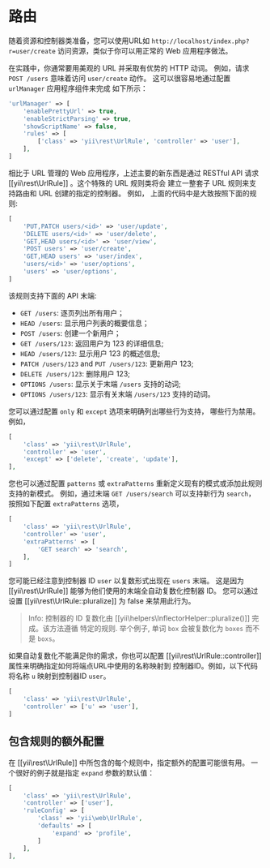 路由
=======

随着资源和控制器类准备，您可以使用URL如
`http://localhost/index.php?r=user/create` 访问资源，类似于你可以用正常的 Web 应用程序做法。

在实践中，你通常要用美观的 URL 并采取有优势的 HTTP 动词。
例如，请求 `POST /users` 意味着访问 `user/create` 动作。
这可以很容易地通过配置 `urlManager` 应用程序组件来完成
如下所示：

```php
'urlManager' => [
    'enablePrettyUrl' => true,
    'enableStrictParsing' => true,
    'showScriptName' => false,
    'rules' => [
        ['class' => 'yii\rest\UrlRule', 'controller' => 'user'],
    ],
]
```

相比于 URL 管理的 Web 应用程序，上述主要的新东西是通过 RESTful API
请求 [[yii\rest\UrlRule]] 。这个特殊的 URL 规则类将会
建立一整套子 URL 规则来支持路由和 URL 创建的指定的控制器。
例如， 上面的代码中是大致按照下面的规则:

```php
[
    'PUT,PATCH users/<id>' => 'user/update',
    'DELETE users/<id>' => 'user/delete',
    'GET,HEAD users/<id>' => 'user/view',
    'POST users' => 'user/create',
    'GET,HEAD users' => 'user/index',
    'users/<id>' => 'user/options',
    'users' => 'user/options',
]
```

该规则支持下面的 API 末端:

* `GET /users`: 逐页列出所有用户；
* `HEAD /users`: 显示用户列表的概要信息；
* `POST /users`: 创建一个新用户；
* `GET /users/123`: 返回用户为 123 的详细信息;
* `HEAD /users/123`: 显示用户 123 的概述信息;
* `PATCH /users/123` and `PUT /users/123`: 更新用户 123;
* `DELETE /users/123`: 删除用户 123;
* `OPTIONS /users`: 显示关于末端 `/users` 支持的动词;
* `OPTIONS /users/123`: 显示有关末端 `/users/123` 支持的动词。

您可以通过配置 `only` 和 `except` 选项来明确列出哪些行为支持，
哪些行为禁用。例如，

```php
[
    'class' => 'yii\rest\UrlRule',
    'controller' => 'user',
    'except' => ['delete', 'create', 'update'],
],
```

您也可以通过配置 `patterns` 或 `extraPatterns` 重新定义现有的模式或添加此规则支持的新模式。
例如，通过末端 `GET /users/search` 可以支持新行为 `search`， 按照如下配置 `extraPatterns` 选项，

```php
[
    'class' => 'yii\rest\UrlRule',
    'controller' => 'user',
    'extraPatterns' => [
        'GET search' => 'search',
    ],
]
```

您可能已经注意到控制器 ID `user` 以复数形式出现在 `users` 末端。
这是因为 [[yii\rest\UrlRule]] 能够为他们使用的末端全自动复数化控制器 ID。
您可以通过设置 [[yii\rest\UrlRule::pluralize]] 为 false 来禁用此行为。

> Info: 控制器的 ID 复数化由 [[yii\helpers\InflectorHelper::pluralize()]] 完成。该方法遵循
  特定的规则. 举个例子, 单词 `box` 会被复数化为 `boxes` 而不是 `boxs`。

如果自动复数化不能满足你的需求，你也可以配置
[[yii\rest\UrlRule::controller]] 属性来明确指定如何将端点URL中使用的名称映射到
控制器ID。例如，以下代码将名称 `u` 映射到控制器ID `user`。 
 
```php
[
    'class' => 'yii\rest\UrlRule',
    'controller' => ['u' => 'user'],
]
```

## 包含规则的额外配置

在 [[yii\rest\UrlRule]] 中所包含的每个规则中，指定额外的配置可能很有用。
一个很好的例子就是指定 `expand` 参数的默认值：

```php
[
    'class' => 'yii\rest\UrlRule',
    'controller' => ['user'],
    'ruleConfig' => [
        'class' => 'yii\web\UrlRule',
        'defaults' => [
            'expand' => 'profile',
        ]
    ],
],
```

